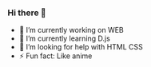 ### Hi there 👋

- 🔭 I’m currently working on WEB
- 🌱 I’m currently learning  D.js
- 🤔 I’m looking for help with  HTML CSS 
- ⚡ Fun fact: Like anime
